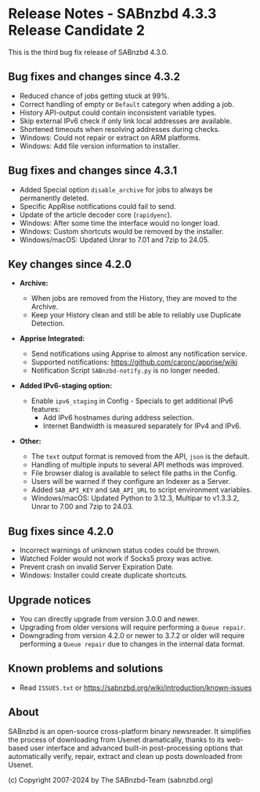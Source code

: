 Release Notes - SABnzbd 4.3.3 Release Candidate 2
=========================================================

This is the third bug fix release of SABnzbd 4.3.0.

## Bug fixes and changes since 4.3.2
* Reduced chance of jobs getting stuck at 99%.
* Correct handling of empty or `Default` category when adding a job.
* History API-output could contain inconsistent variable types.
* Skip external IPv6 check if only link local addresses are available.
* Shortened timeouts when resolving addresses during checks.
* Windows: Could not repair or extract on ARM platforms.
* Windows: Add file version information to installer.

## Bug fixes and changes since 4.3.1

* Added Special option `disable_archive` for jobs to always be permanently deleted.
* Specific AppRise notifications could fail to send.
* Update of the article decoder core (`rapidyenc`).
* Windows: After some time the interface would no longer load.
* Windows: Custom shortcuts would be removed by the installer.
* Windows/macOS: Updated Unrar to 7.01 and 7zip to 24.05.

## Key changes since 4.2.0

* **Archive:**
    * When jobs are removed from the History, they are moved to the Archive.
    * Keep your History clean and still be able to reliably use Duplicate Detection.

* **Apprise Integrated:**
    * Send notifications using Apprise to almost any notification service.
    * Supported notifications: https://github.com/caronc/apprise/wiki
    * Notification Script `SABnzbd-notify.py` is no longer needed.

* **Added IPv6-staging option:**
    * Enable `ipv6_staging` in Config - Specials to get additional IPv6 features:
        * Add IPv6 hostnames during address selection.
        * Internet Bandwidth is measured separately for IPv4 and IPv6.

* **Other:**
    * The `text` output format is removed from the API, `json` is the default.
    * Handling of multiple inputs to several API methods was improved.
    * File browser dialog is available to select file paths in the Config.
    * Users will be warned if they configure an Indexer as a Server.
    * Added `SAB_API_KEY` and `SAB_API_URL` to script environment variables.
    * Windows/macOS: Updated Python to 3.12.3, Multipar to v1.3.3.2,
      Unrar to 7.00 and 7zip to 24.03.

## Bug fixes since 4.2.0

* Incorrect warnings of unknown status codes could be thrown.
* Watched Folder would not work if Socks5 proxy was active.
* Prevent crash on invalid Server Expiration Date.
* Windows: Installer could create duplicate shortcuts.

## Upgrade notices

* You can directly upgrade from version 3.0.0 and newer.
* Upgrading from older versions will require performing a `Queue repair`.
* Downgrading from version 4.2.0 or newer to 3.7.2 or older will require
  performing a `Queue repair` due to changes in the internal data format.

## Known problems and solutions

* Read `ISSUES.txt` or https://sabnzbd.org/wiki/introduction/known-issues

## About
SABnzbd is an open-source cross-platform binary newsreader.
It simplifies the process of downloading from Usenet dramatically, thanks to its web-based
user interface and advanced built-in post-processing options that automatically verify, repair,
extract and clean up posts downloaded from Usenet.

(c) Copyright 2007-2024 by The SABnzbd-Team (sabnzbd.org)
